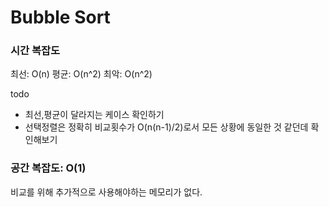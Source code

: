 # Bubble Sort
### 시간 복잡도
최선: O(n)
평균: O(n^2)
최악: O(n^2)

todo
- 최선,평균이 달라지는 케이스 확인하기
- 선택정렬은 정확히 비교횟수가 O(n(n-1)/2)로서 모든 상황에 동일한 것 같던데 확인해보기

### 공간 복잡도: O(1)
비교를 위해 추가적으로 사용해야하는 메모리가 없다.